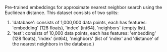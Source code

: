 Pre-trained embeddings for approximate nearest neighbor search using the
Euclidean distance. This dataset consists of two splits:

1.  'database': consists of 1,000,000 data points, each has features:
    'embedding' (128 floats), 'index' (int64), 'neighbors' (empty list).
2.  'test': consists of 10,000 data points, each has features: 'embedding' (128
    floats), 'index' (int64), 'neighbors' (list of 'index' and 'distance' of the
    nearest neighbors in the database.)
